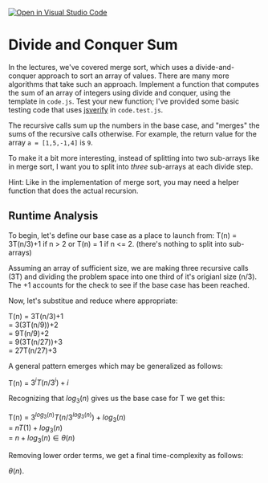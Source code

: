 [![Open in Visual Studio Code](https://classroom.github.com/assets/open-in-vscode-718a45dd9cf7e7f842a935f5ebbe5719a5e09af4491e668f4dbf3b35d5cca122.svg)](https://classroom.github.com/online_ide?assignment_repo_id=11755841&assignment_repo_type=AssignmentRepo)
# Divide and Conquer Sum

In the lectures, we've covered merge sort, which uses a divide-and-conquer
approach to sort an array of values. There are many more algorithms that take
such an approach. Implement a function that computes the sum of an array of
integers using divide and conquer, using the template in `code.js`. Test your
new function; I've provided some basic testing code that uses
[jsverify](https://jsverify.github.io/) in `code.test.js`.

The recursive calls sum up the numbers in the base case, and "merges" the sums
of the recursive calls otherwise. For example, the return value for the array `a
= [1,5,-1,4]` is `9`.

To make it a bit more interesting, instead of splitting into two sub-arrays like
in merge sort, I want you to split into *three* sub-arrays at each divide step.

Hint: Like in the implementation of merge sort, you may need a helper function
that does the actual recursion.

## Runtime Analysis

To begin, let's define our base case as a place to launch from:
T(n) = 3T(n/3)+1 if n > 2 or T(n) = 1 if n <= 2. (there's nothing to split into sub-arrays)

Assuming an array of sufficient size, we are making three recursive calls (3T) and dividing the problem space into one third of it's origianl size (n/3). The +1 accounts for the check to see if the base case has been reached.

Now, let's substitue and reduce where appropriate:

T(n) = 3T(n/3)+1  
     = 3(3T(n/9))+2  
     = 9T(n/9)+2  
     = 9(3T(n/27))+3  
     = 27T(n/27)+3  

A general pattern emerges which may be generalized as follows:

T(n) = $3^iT(n/3^i)+i$

Recognizing that $log_3(n)$ gives us the base case for T we get this:

T(n) = $3^{log_3(n)}T(n/3^{log_3(n)})+log_3(n)$  
     = $nT(1)+log_3(n)$  
     = $n+log_3(n) \in \theta(n)$  

Removing lower order terms, we get a final time-complexity as follows:

$\theta(n)$.

